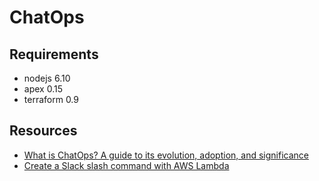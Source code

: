 # ChatOps

## Requirements

- nodejs 6.10
- apex 0.15
- terraform 0.9


## Resources

- [What is ChatOps? A guide to its evolution, adoption, and significance](https://www.atlassian.com/blog/software-teams/what-is-chatops-adoption-guide)
- [Create a Slack slash command with AWS Lambda](https://medium.com/@pixelcodeuk/create-a-slack-slash-command-with-aws-lambda-83fb172f9a74)